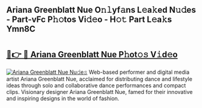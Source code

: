 ## Ariana Greenblatt Nue O𝚗𝚕yf𝚊ns L𝚎a𝚔ed N𝚞𝚍es - Part-vFc P𝚑𝚘tos Vi𝚍𝚎o - H𝚘𝚝 Part L𝚎a𝚔s Ymn8C

# <h2><a href="http://kf8ijr.oniu.top/?m=Ariana+Greenblatt+Nue">🔗👉 🔴 Ariana Greenblatt Nue P𝚑ot𝚘𝚜 V𝚒d𝚎o</a></h2>

[![Ariana Greenblatt Nue Nu𝚍e𝚜](https://i.imgur.com/0qMVB7G.gif)](http://kf8ijr.oniu.top/?m=Ariana+Greenblatt+Nue)
Web-based performer and digital media artist Ariana Greenblatt Nue, acclaimed for distributing dance and lifestyle ideas through solo and collaborative dance performances and compact clips. Visionary designer Ariana Greenblatt Nue, famed for their innovative and inspiring designs in the world of fashion.  
